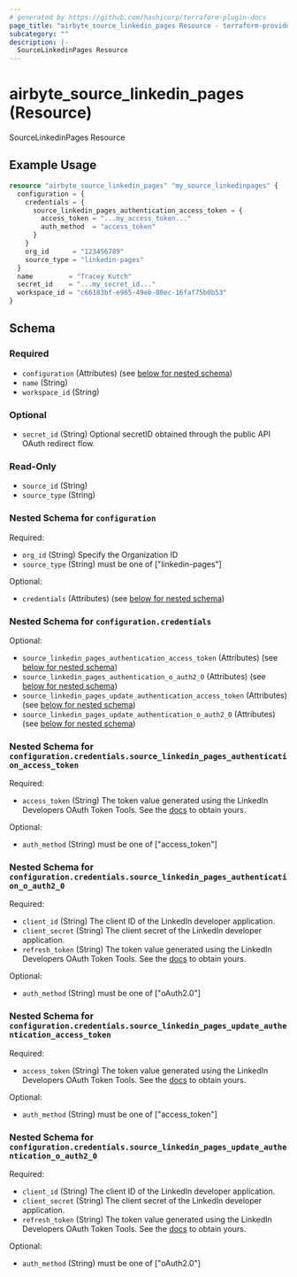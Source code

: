 ```yaml
---
# generated by https://github.com/hashicorp/terraform-plugin-docs
page_title: "airbyte_source_linkedin_pages Resource - terraform-provider-airbyte"
subcategory: ""
description: |-
  SourceLinkedinPages Resource
---
```


# airbyte_source_linkedin_pages (Resource)

SourceLinkedinPages Resource

## Example Usage

```terraform
resource "airbyte_source_linkedin_pages" "my_source_linkedinpages" {
  configuration = {
    credentials = {
      source_linkedin_pages_authentication_access_token = {
        access_token = "...my_access_token..."
        auth_method  = "access_token"
      }
    }
    org_id      = "123456789"
    source_type = "linkedin-pages"
  }
  name         = "Tracey Kutch"
  secret_id    = "...my_secret_id..."
  workspace_id = "c66183bf-e965-49eb-80ec-16faf75b0b53"
}
```

<!-- schema generated by tfplugindocs -->
## Schema

### Required

- `configuration` (Attributes) (see [below for nested schema](#nestedatt--configuration))
- `name` (String)
- `workspace_id` (String)

### Optional

- `secret_id` (String) Optional secretID obtained through the public API OAuth redirect flow.

### Read-Only

- `source_id` (String)
- `source_type` (String)

<a id="nestedatt--configuration"></a>
### Nested Schema for `configuration`

Required:

- `org_id` (String) Specify the Organization ID
- `source_type` (String) must be one of ["linkedin-pages"]

Optional:

- `credentials` (Attributes) (see [below for nested schema](#nestedatt--configuration--credentials))

<a id="nestedatt--configuration--credentials"></a>
### Nested Schema for `configuration.credentials`

Optional:

- `source_linkedin_pages_authentication_access_token` (Attributes) (see [below for nested schema](#nestedatt--configuration--credentials--source_linkedin_pages_authentication_access_token))
- `source_linkedin_pages_authentication_o_auth2_0` (Attributes) (see [below for nested schema](#nestedatt--configuration--credentials--source_linkedin_pages_authentication_o_auth2_0))
- `source_linkedin_pages_update_authentication_access_token` (Attributes) (see [below for nested schema](#nestedatt--configuration--credentials--source_linkedin_pages_update_authentication_access_token))
- `source_linkedin_pages_update_authentication_o_auth2_0` (Attributes) (see [below for nested schema](#nestedatt--configuration--credentials--source_linkedin_pages_update_authentication_o_auth2_0))

<a id="nestedatt--configuration--credentials--source_linkedin_pages_authentication_access_token"></a>
### Nested Schema for `configuration.credentials.source_linkedin_pages_authentication_access_token`

Required:

- `access_token` (String) The token value generated using the LinkedIn Developers OAuth Token Tools. See the <a href="https://docs.airbyte.com/integrations/sources/linkedin-pages/">docs</a> to obtain yours.

Optional:

- `auth_method` (String) must be one of ["access_token"]


<a id="nestedatt--configuration--credentials--source_linkedin_pages_authentication_o_auth2_0"></a>
### Nested Schema for `configuration.credentials.source_linkedin_pages_authentication_o_auth2_0`

Required:

- `client_id` (String) The client ID of the LinkedIn developer application.
- `client_secret` (String) The client secret of the LinkedIn developer application.
- `refresh_token` (String) The token value generated using the LinkedIn Developers OAuth Token Tools. See the <a href="https://docs.airbyte.com/integrations/sources/linkedin-pages/">docs</a> to obtain yours.

Optional:

- `auth_method` (String) must be one of ["oAuth2.0"]


<a id="nestedatt--configuration--credentials--source_linkedin_pages_update_authentication_access_token"></a>
### Nested Schema for `configuration.credentials.source_linkedin_pages_update_authentication_access_token`

Required:

- `access_token` (String) The token value generated using the LinkedIn Developers OAuth Token Tools. See the <a href="https://docs.airbyte.com/integrations/sources/linkedin-pages/">docs</a> to obtain yours.

Optional:

- `auth_method` (String) must be one of ["access_token"]


<a id="nestedatt--configuration--credentials--source_linkedin_pages_update_authentication_o_auth2_0"></a>
### Nested Schema for `configuration.credentials.source_linkedin_pages_update_authentication_o_auth2_0`

Required:

- `client_id` (String) The client ID of the LinkedIn developer application.
- `client_secret` (String) The client secret of the LinkedIn developer application.
- `refresh_token` (String) The token value generated using the LinkedIn Developers OAuth Token Tools. See the <a href="https://docs.airbyte.com/integrations/sources/linkedin-pages/">docs</a> to obtain yours.

Optional:

- `auth_method` (String) must be one of ["oAuth2.0"]


